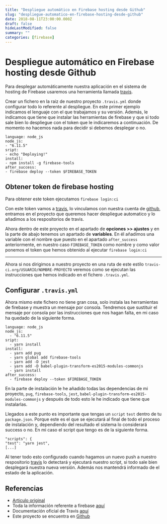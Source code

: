 ```yaml
---
title: "Despliegue automático en Firebase hosting desde Github"
slug: "despliegue-automatico-en-firebase-hosting-desde-github"
date: 2018-08-11T23:00:00.000Z
draft: false
hideLastModified: false
summary: ""
categories: [firebase]
---
```


Despliegue automático en Firebase hosting desde Github
================================================================================

  Para desplegar automáticamente nuestra aplicación en el sistema de hosting de
  Firebase usaremos una herramienta  llamada [travis].

  Crear un fichero en la raiz de nuestro proyecto `.travis.yml` donde configurar
  todo lo referente al despliegue. En este primer ejemplo indicamos el lenguaje
  con el que trabajamos y su versión. Además, le indicamos que tiene que
  instalar las herramientas de firebase y que si todo sale bien lo despliegue
  con el token que le indicaremos a continuación. De momento no hacemos nada
  para decidir si debemos desplegar o no.

````````````````````````````````````````````````````````````````````````````````
language: node_js
node_js:
- "6.11.5"
sript:
- echo "Deploying!"
install:
- npm install -g firebase-tools
after_success:
- firebase deploy --token $FIREBASE_TOKEN
````````````````````````````````````````````````````````````````````````````````

Obtener token de firebase hosting
--------------------------------------------------------------------------------

  Para obtener este token ejecutamos `firebase login:ci`

  Con este token vamos a [travis], lo vinculamos con nuestra cuenta de
  [github], entramos en el proyecto que queremos hacer despliegue automatico y
  lo añadimos a los respositorios de travis.

  Ahora dentro de este proyecto en el apartado de __opciones >> ajustes__ y en
  la parte de abajo tenemos un apartado de __variables__. En él añadimos una
  variable con el nombre que puesto en el apartado `after_success`
  anteriormente, en nuestro caso `FIREBASE_TOKEN` como nombre y como valor
  ponemos el token que hemos obtenido al ejecutar `firebase login:ci`

- - -

  Ahora si nos dirigimos a nuestro proyecto en una ruta de este estilo
  `travis-ci.org/USUARIO/NOMBRE-PROYECTO` veremos como se ejecutan las
  instrucciones que hemos indicado en el fichero `.travis.yml`.

Configurar `.travis.yml`
--------------------------------------------------------------------------------

  Ahora mismo este fichero no tiene gran cosa, solo instala las herramientas de
  firebase y muestra un mensaje por consola. Tendremos que sustituir el mensaje
  por consola por las instrucciones que nos hagan falta, en mi caso ha quedado
  de la siguiente forma.

````````````````````````````````````````````````````````````````````````````````
language: node_js
node_js:
  - "6.11.5"
sript:
  - yarn install
install:
  - yarn add pug
  - yarn global add firebase-tools
  - yarn add -D jest
  - yarn add -D babel-plugin-transform-es2015-modules-commonjs
  - yarn install
after_success:
  - firebase deploy --token $FIREBASE_TOKEN
````````````````````````````````````````````````````````````````````````````````

  En la parte de instalación le he añadido todas las dependencias de mi
  proyecto, `pug`, `firebase-tools`, `jest`,
  `babel-plugin-transform-es2015-modules-commonjs` y después de todo esto le he
  indicado que tiene que instalarlas.

  Llegados a este punto es importante que tengas un `script` `test` dentro de tu
  `package.json`. Porque este es el que se ejecutará al final de todo el proceso
  de instalación y, dependiendo del resultado el sistema lo considerará success
  o no. En mi caso el script que tengo es de la siguiente forma.

````````````````````````````````````````````````````````````````````````````````
"scripts": {
"test": "yarn jest",
[...]
````````````````````````````````````````````````````````````````````````````````

  Al tener todo esto configurado cuando hagamos un nuevo push a nuestro
  respositorio [travis] lo detectará y ejecutará nuestro script, si todo sale
  bien desplegará nuestra nueva versión. Además nos mantendrá informado de el
  estado de la aplicación.

Referencias
--------------------------------------------------------------------------------

* [Articulo original][articulo-original]
* Toda la información referente a firebase [aquí][firebase]
* Documentación oficial de Travis [aquí][travis]
* Este proyecto se encuentra en [Github][github]

<!-- All links here -->

[articulo-original]: https://medium.com/@cpavnn/deploy-to-firebase-hosting-from-github-3772fed05e72
[firebase]: https://firebase.google.com/
[travis]: https://travis-ci.org/
[github]: https://github.com/CrisKrus/juego-saber
[firebase functions]: https://firebase.google.com/docs/functions/?hl=es-419


